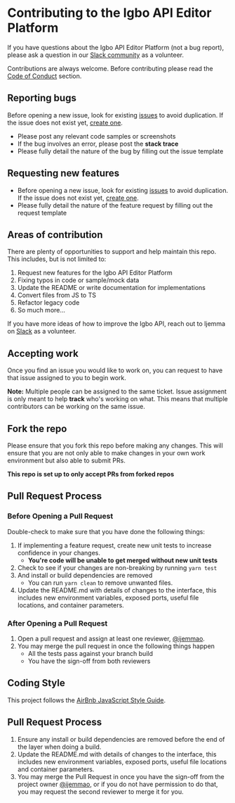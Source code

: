 # Contributing to the Igbo API Editor Platform

If you have questions about the Igbo API Editor Platform (not a bug report), please ask a question in our [Slack community](https://nkowaokwu.com/volunteer) as a volunteer.

Contributions are always welcome. Before contributing please read the [Code of Conduct](./CODE_OF_CONDUCT.md) section.

## Reporting bugs
Before opening a new issue, look for existing [issues](https://github.com/nkowaokwu/igbo_api/issues) to avoid duplication. If the issue does not exist yet, [create one](https://github.com/nkowaokwu/igbo_api/issues/new).

* Please post any relevant code samples or screenshots
* If the bug involves an error, please post the **stack trace**
* Please fully detail the nature of the bug by filling out the issue template

## Requesting new features
* Before opening a new issue, look for existing [issues](https://github.com/nkowaokwu/igbo_api/issues) to avoid duplication. If the issue does not exist yet, [create one](https://github.com/nkowaokwu/igbo_api/issues/new).
* Please fully detail the nature of the feature request by filling out the request template

## Areas of contribution
There are plenty of opportunities to support and help maintain this repo. This includes, but is not limited to:

1. Request new features for the Igbo API Editor Platform
2. Fixing typos in code or sample/mock data
3. Update the README or write documentation for implementations
4. Convert files from JS to TS
5. Refactor legacy code
6. So much more...

If you have more ideas of how to improve the Igbo API, reach out to Ijemma on [Slack](https://nkowaokwu.com/volunteer) as a volunteer.

## Accepting work
Once you find an issue you would like to work on, you can request to have that issue assigned to you to begin work. 

**Note:** Multiple people can be assigned to the same ticket. Issue assignment is only meant to help **track** who's working on what. This means that multiple contributors can be working on the same issue.

## Fork the repo

Please ensure that you fork this repo before making any changes. This will ensure that you are not only able to make changes in your own work environment but also able to submit PRs.

**This repo is set up to only accept PRs from forked repos**

## Pull Request Process

### Before Opening a Pull Request

Double-check to make sure that you have done the following things:

1. If implementing a feature request, create new unit tests to increase confidence in your changes.
    * **You're code will be unable to get merged without new unit tests**
2. Check to see if your changes are non-breaking by running `yarn test`
3. And install or build dependencies are removed
    * You can run `yarn clean` to remove unwanted files.
4. Update the README.md with details of changes to the interface, this includes new environment 
   variables, exposed ports, useful file locations, and container parameters.

### After Opening a Pull Request
1. Open a pull request and assign at least one reviewer, [@ijemmao](https://github.com/ijemmao).
2. You may merge the pull request in once the following things happen
    * All the tests pass against your branch build
    * You have the sign-off from both reviewers

## Coding Style

This project follows the [AirBnb JavaScript Style Guide](https://github.com/airbnb/javascript).


## Pull Request Process

1. Ensure any install or build dependencies are removed before the end of the layer when doing a 
   build.
2. Update the README.md with details of changes to the interface, this includes new environment 
   variables, exposed ports, useful file locations and container parameters.
3. You may merge the Pull Request in once you have the sign-off from the project owner [@ijemmao](https://github.com/ijemmao), or if you do not have permission to do that, you may request the second reviewer to merge it for you.
